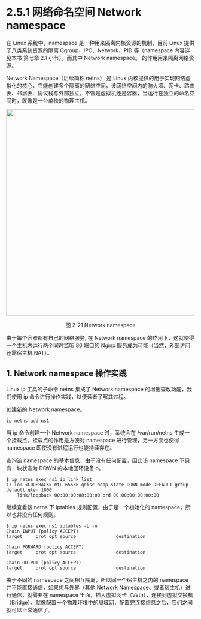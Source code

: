 # 2.5.1 网络命名空间 Network namespace

在 Linux 系统中，namespace 是一种用来隔离内核资源的机制，目前 Linux 提供了八类系统资源的隔离 Cgroup、IPC、Network、PID 等（namespace 内容详见本书 第七章 2.1 小节）。而其中 Network namespace。 的作用用来隔离网络资源。

Network Namespace（后续简称 netns） 是 Linux 内核提供的用于实现网络虚拟化的核心，它能创建多个隔离的网络空间，该网络空间内的防火墙、网卡、路由表、邻居表、协议栈与外部独立，不管是虚拟机还是容器，当运行在独立的命名空间时，就像是一台单独的物理主机。

<div  align="center">
	<img src="../../assets/network-namespace.svg" width = "550"  align=center />
	<p>图 2-21 Network namespace</p>
</div>

由于每个容器都有自己的网络服务, 在 Network namespace 的作用下，这就使得一个主机内运行两个同时监听 80 端口的 Nginx 服务成为可能（当然，外部访问还需宿主机 NAT）。

## 1. Network namespace 操作实践

Linux ip 工具的子命令 netns 集成了 Network namespace 的增删查改功能，我们使用 ip 命令进行操作实践，以便读者了解其过程。

创建新的 Network namespace。

```
ip netns add ns1
```

当 ip 命令创建一个 Network namespace 时，系统会在 /var/run/netns 生成一个挂载点。挂载点的作用是方便对 namespace 进行管理，另一方面也使得 namespace 即使没有进程运行也能持续存在。

查询该 namespace 的基本信息，由于没有任何配置，因此该 namespace 下只有一块状态为 DOWN 的本地回环设备lo。

```
$ ip netns exec ns1 ip link list 
1: lo: <LOOPBACK> mtu 65536 qdisc noop state DOWN mode DEFAULT group default qlen 1000
    link/loopback 00:00:00:00:00:00 brd 00:00:00:00:00:00
```

继续查看该 netns 下 iptables 规则配置，由于是一个初始化的 namespace，所以也并没有任何规则。

```
$ ip netns exec ns1 iptables -L -n
Chain INPUT (policy ACCEPT)
target     prot opt source               destination         

Chain FORWARD (policy ACCEPT)
target     prot opt source               destination         

Chain OUTPUT (policy ACCEPT)
target     prot opt source               destination 
```

由于不同的 namespace 之间相互隔离，所以同一个宿主机之内的 namespace 并不能直接通信，如果想与外界（其他 Network Namespace、或者宿主机）进行通信，就需要在 namespace 里面，插入虚拟网卡（Veth），连接到虚拟交换机（Bridge），就像配置一个物理环境中的局域网，配置完连接信息之后，它们之间就可以正常通信了。